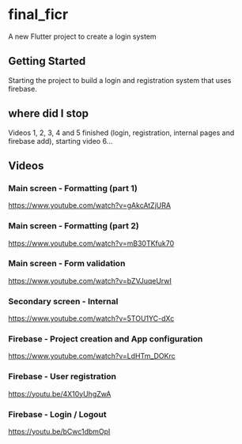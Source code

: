 # final_ficr

A new Flutter project to create a login system

## Getting Started

Starting the project to build a login and registration system that uses firebase.

## where did I stop

Videos 1, 2, 3, 4 and 5 finished (login, registration, internal pages and firebase add), starting video 6...

## Videos

### Main screen - Formatting (part 1)
https://www.youtube.com/watch?v=gAkcAtZjURA

### Main screen - Formatting (part 2)
https://www.youtube.com/watch?v=mB30TKfuk70

### Main screen  - Form validation
https://www.youtube.com/watch?v=bZVJuqeUrwI

### Secondary screen - Internal
https://www.youtube.com/watch?v=5TOU1YC-dXc

### Firebase - Project creation and App configuration
https://www.youtube.com/watch?v=LdHTm_DOKrc

### Firebase - User registration
https://youtu.be/4X10yUhgZwA

### Firebase - Login / Logout
https://youtu.be/bCwc1dbmOpI
